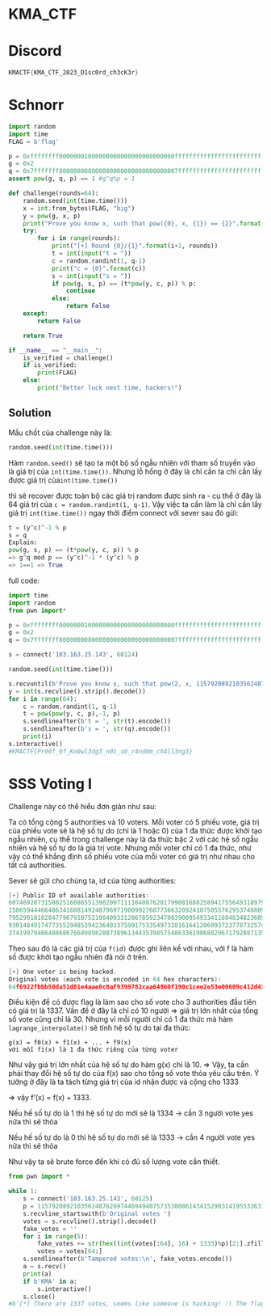 # KMA_CTF

# ****Discord****

```go
KMACTF{KMA_CTF_2023_D1sc0rd_ch3cK3r}
```

# ****Schnorr****

```python
import random
import time
FLAG = b'flag'

p = 0xffffffff00000001000000000000000000000000ffffffffffffffffffffffff
g = 0x2
q = 0x7fffffff800000008000000000000000000000007fffffffffffffffffffffff
assert pow(g, q, p) == 1 #g^q%p = 1

def challenge(rounds=64):
    random.seed(int(time.time()))
    x = int.from_bytes(FLAG, "big")
    y = pow(g, x, p)
    print("Prove you know x, such that pow({0}, x, {1}) == {2}".format(g, p, y))
    try:
        for i in range(rounds):
            print("[+] Round {0}/{1}".format(i+1, rounds))
            t = int(input("t = "))
            c = random.randint(1, q-1)
            print("c = {0}".format(c))
            s = int(input("s = "))
            if pow(g, s, p) == (t*pow(y, c, p)) % p: 
                continue
            else:
                return False
    except:
        return False

    return True

if __name__ == "__main__":
    is_verified = challenge()
    if is_verified:
        print(FLAG)
    else:
        print("Better luck next time, hackers!")
```

## Solution

Mấu chốt của challenge này là:

```python
random.seed(int(time.time()))
```

Hàm `random.seed()` sẽ tạo ta một bộ số ngẫu nhiên với tham số truyền vào là giá trị của `int(time.time())`. Nhưng lỗ hổng ở đây là chỉ cần ta chỉ cần lấy được giá trị của`int(time.time())`

thì sẽ recover được toàn bộ các giá trị random được sinh ra - cụ thể ở đây là 64 giá trị của `c = random.randint(1, q-1)`. Vậy việc ta cần làm là chỉ cần lấy giá trị `int(time.time())` ngay thời điểm connect với sever sau đó gửi:

```python
t = (y^c)^-1 % p
s = q
Explain:
pow(g, s, p) == (t*pow(y, c, p)) % p
=> g^q mod p == (y^c)^-1 * (y^c) % p
=> 1==1 => True
```

full code:

```python
import time
import random
from pwn import*

p = 0xffffffff00000001000000000000000000000000ffffffffffffffffffffffff
g = 0x2
q = 0x7fffffff800000008000000000000000000000007fffffffffffffffffffffff

s = connect('103.163.25.143', 60124)

random.seed(int(time.time()))

s.recvuntil(b'Prove you know x, such that pow(2, x, 115792089210356248762697446949407573530086143415290314195533631308867097853951) == ')
y = int(s.recvline().strip().decode())
for i in range(64):
    c = random.randint(1, q-1)
    t = pow(pow(y, c, p),-1, p)
    s.sendlineafter(b't = ', str(t).encode())
    s.sendlineafter(b's = ', str(q).encode())
    print(i)
s.interactive()
#KMACTF{Pr00f_0f_Kn0wl3dg3_n0t_s0_r4nd0m_ch4ll3ng3}
```

# ****SSS Voting I****

Challenge này có thể hiểu đơn giản như sau:

Ta có tổng cộng 5 authorities và 10 voters. Mỗi voter có 5 phiếu vote, giá trị của phiếu vote sẽ là hệ số tự do (chỉ là 1 hoặc 0) của 1 đa thức được khởi tạo ngẫu nhiên, cụ thể trong challenge này là đa thức bậc 2 với các hệ số ngẫu nhiên và hệ số tự do là giá trị vote. Nhưng mỗi voter chỉ có 1 đa thức, như vậy có thể khẳng định số phiếu vote của mỗi voter có giá trị như nhau cho tất cả authorities.

Sever sẽ gửi cho chúng ta, id của từng authorities: 

```go
[+] Public ID of available authorities:
60746920731580251608655139020971111040876281799081688258941755649318979527086
15065944466486341608149240796971900992760773663209241075055762953746809182837
79529918102847796791075210040033120678592347003900954933411604834823609612115
93014849174773552948539423640337599175335497328161641206093723778732574432140
37419979466408686766898982887389613443539857548633619868820671792887135668287
```

Theo sau đó là các giá trị của `f(id)` được ghi liên kề với nhau, với f là hàm số được khởi tạo ngẫu nhiên đã nói ở trên.

```go
[+] One voter is being hacked.
Original votes (each vote is encoded in 64 hex characters):
64f6922fbbb50da51d81e4aae0c8af9399782caa64860f190c1cee2e53e00609c412d41eea5f644b5dd2f77ed40402d2db2b2cd2ccb0b9a47d46636c1be952bd011fec07f49b604e5e270f18bcf371eb7727adaf2e8015b25b5c0b1fc270ef8ae9f5dd482a9c3232921f736dcf29efeb36c14483af38875ea5d3cd503317fe208012db1e9793b3b6f3f8fdabd94bfdb7af00aa355116fdc0e52b6b19207f0644
```

Điều kiện để có được flag là làm sao cho số vote cho 3 authorities đầu tiên có giá trị là 1337. Vấn đề ở đây là chỉ có 10 người ⇒ giá trị lớn nhất của tổng số vote cũng chỉ là 30. Nhưng vì mỗi người chỉ có 1 đa thức mà hàm `lagrange_interpolate()` sẽ tính hệ số tự do tại đa thức:
```
g(x) = f0(x) + f1(x) + ... + f9(x)
với mỗi fi(x) là 1 đa thức riêng của từng voter
```
Như vậy giá trị lớn nhất của hệ số tự do hàm g(x) chỉ là 10.
⇒ Vậy, ta cần phải thay đổi hệ số tự do của f(x) sao cho tổng số vote thỏa yêu cầu trên. Ý tưởng ở đây là ta tách từng giá trị của id nhận được và cộng cho 1333

⇒ vậy f’(x) = f(x) + 1333.

Nếu hế số tự do là 1 thì hệ số tự do mới sẽ là 1334 → cần 3 người vote yes nữa thì sẽ thỏa

Nếu hế số tự do là 0 thì hệ số tự do mới sẽ là 1333 → cần 4 người vote yes nữa thì sẽ thỏa

Như vậy ta sẽ brute force đến khi có đủ số lượng vote cần thiết.

```python
from pwn import *

while 1:
    s = connect('103.163.25.143', 60125)
    p = 115792089210356248762697446949407573530086143415290314195533631308867097853951
    s.recvline_startswith(b'Original votes ')
    votes = s.recvline().strip().decode()
    fake_votes = ''
    for i in range(5):
        fake_votes += str(hex((int(votes[:64], 16) + 1333)%p)[2:].zfill(64))
        votes = votes[64:]
    s.sendlineafter(b'Tampered votes:\n', fake_votes.encode())
    a = s.recv()
    print(a)
    if b'KMA' in a:
        s.interactive()
    s.close()
#b'[*] There are 1337 votes, seems like someone is hacking! :( The flag is KMACTF{p0lyn0m1al_c0nst4nt_t3rm_4s_4_s3cr3c}\n'
```

